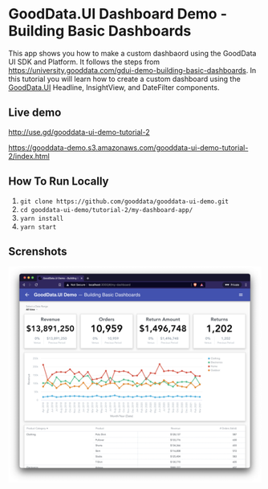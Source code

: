 # GoodData.UI Dashboard Demo - Building Basic Dashboards

This app shows you how to make a custom dashbaord using the GoodData UI SDK and Platform. It follows the steps from https://university.gooddata.com/gdui-demo-building-basic-dashboards. In this tutorial you will learn how to create a custom dashboard using the [GoodData.UI](https://sdk.gooddata.com/gooddata-ui/) Headline, InsightView, and DateFilter components.

## Live demo

http://use.gd/gooddata-ui-demo-tutorial-2

https://gooddata-demo.s3.amazonaws.com/gooddata-ui-demo-tutorial-2/index.html

## How To Run Locally

1. `git clone https://github.com/gooddata/gooddata-ui-demo.git`
1. `cd gooddata-ui-demo/tutorial-2/my-dashboard-app/`
1. `yarn install`
1. `yarn start`

## Screnshots

![](public/my-dashboard.png)
